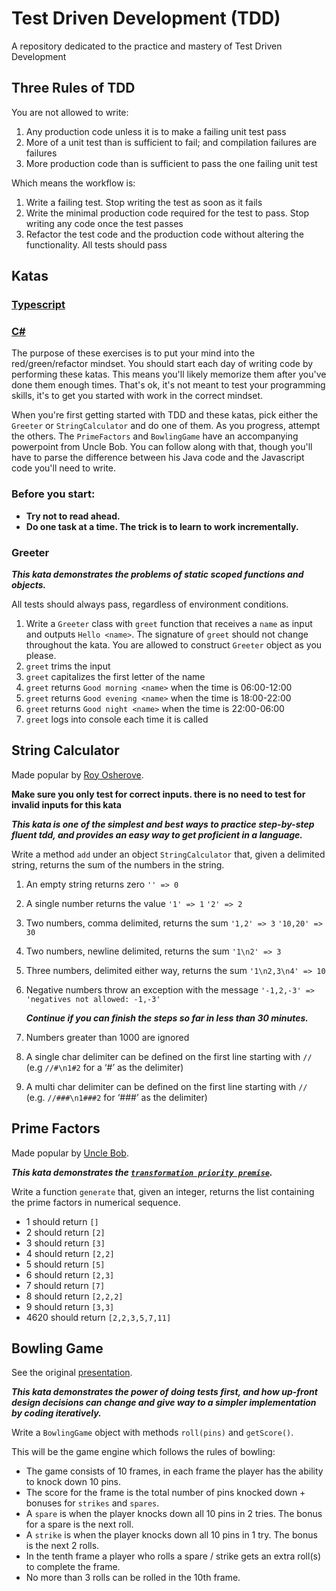 # Test Driven Development (TDD)
A repository dedicated to the practice and mastery of Test Driven Development

## Three Rules of TDD
You are not allowed to write:
1. Any production code unless it is to make a failing unit test pass
1. More of a unit test than is sufficient to fail; and compilation failures are failures
1. More production code than is sufficient to pass the one failing unit test

Which means the workflow is:

1. Write a failing test. Stop writing the test as soon as it fails
1. Write the minimal production code required for the test to pass. Stop writing any code once the test passes
1. Refactor the test code and the production code without altering the functionality. All tests should pass

## Katas

### [Typescript]('./Typescript/readme.md)


### [C#]('./csharp/reeadme.md)

The purpose of these exercises is to put your mind into the red/green/refactor mindset. You should start each day of writing code by performing these katas. This means you'll likely memorize them after you've done them enough times. That's ok, it's not meant to test your programming skills, it's to get you started with work in the correct mindset.

When you're first getting started with TDD and these katas, pick either the `Greeter` or `StringCalculator` and do one of them. As you progress, attempt the others. The `PrimeFactors` and `BowlingGame` have an accompanying powerpoint from Uncle Bob. You can follow along with that, though you'll have to parse the difference between his Java code and the Javascript code you'll need to write.

### Before you start:

- **Try not to read ahead.**
- **Do one task at a time. The trick is to learn to work incrementally.**

### Greeter

***This kata demonstrates the problems of static scoped functions and objects.***

All tests should always pass, regardless of environment conditions.

1. Write a `Greeter` class with `greet` function that receives a `name` as input and outputs `Hello <name>`. The signature of `greet` should not change throughout the kata. You are allowed to construct `Greeter` object as you please.
2. `greet` trims the input
3. `greet` capitalizes the first letter of the name
4. `greet` returns `Good morning <name>` when the time is 06:00-12:00
5. `greet` returns `Good evening <name>` when the time is 18:00-22:00
6. `greet` returns `Good night <name>` when the time is 22:00-06:00
7. `greet` logs into console each time it is called

## String Calculator

Made popular by [Roy Osherove](http://osherove.com/tdd-kata-1/).

**Make sure you only test for correct inputs. there is no need to test for invalid inputs for this kata**

***This kata is one of the simplest and best ways to practice step-by-step fluent tdd, and provides an easy way to get proficient in a language.***

Write a method `add` under an object `StringCalculator` that, given a delimited string, returns the sum of the numbers in the string.

1. An empty string returns zero `'' => 0`
1. A single number returns the value `'1' => 1` `'2' => 2`
1. Two numbers, comma delimited, returns the sum `'1,2' => 3` `'10,20' => 30`
1. Two numbers, newline delimited, returns the sum `'1\n2' => 3`
1. Three numbers, delimited either way, returns the sum `'1\n2,3\n4' => 10`
1. Negative numbers throw an exception with the message `'-1,2,-3' => 'negatives not allowed: -1,-3'`

    ***Continue if you can finish the steps so far in less than 30 minutes.***

1. Numbers greater than 1000 are ignored
1. A single char delimiter can be defined on the first line starting with `//` (e.g `//#\n1#2` for a ‘#’ as the delimiter)
1. A multi char delimiter can be defined on the first line starting with `//` (e.g. `//###\n1###2` for ‘###’ as the delimiter)

## Prime Factors

Made popular by [Uncle Bob](http://butunclebob.com/ArticleS.UncleBob.ThePrimeFactorsKata).

***This kata demonstrates the [`transformation priority premise`](https://en.wikipedia.org/wiki/Transformation_Priority_Premise).***

Write a function `generate` that, given an integer, returns the list
containing the prime factors in numerical sequence.

- 1 should return `[]`
- 2 should return `[2]`
- 3 should return `[3]`
- 4 should return `[2,2]`
- 5 should return `[5]`
- 6 should return `[2,3]`
- 7 should return `[7]`
- 8 should return `[2,2,2]`
- 9 should return `[3,3]`
- 4620 should return `[2,2,3,5,7,11]`

## Bowling Game

See the original [presentation](http://butunclebob.com/ArticleS.UncleBob.TheBowlingGameKata).

***This kata demonstrates the power of doing tests first, and how up-front design decisions can change and give way to a simpler implementation by coding iteratively.***

Write a `BowlingGame` object with methods `roll(pins)` and `getScore()`.

This will be the game engine which follows the rules of bowling:

- The game consists of 10 frames, in each frame the player has the ability to knock down 10 pins.
- The score for the frame is the total number of pins knocked down + bonuses for `strikes` and `spares`.
- A `spare` is when the player knocks down all 10 pins in 2 tries. The bonus for a spare is the next roll.
- A `strike` is when the player knocks down all 10 pins in 1 try. The bonus is the next 2 rolls.
- In the tenth frame a player who rolls a spare / strike gets an extra roll(s) to complete the frame.
- No more than 3 rolls can be rolled in the 10th frame.
